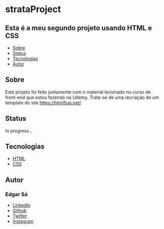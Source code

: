 # strataProject

## Esta é a meu segundo projeto usando **HTML** e **CSS**

<!--ts-->
* [Sobre](#Sobre)
* [Status](#Status)
* [Tecnologias](#Tecnologias)
* [Autor](#Autor)

<!--te-->

## Sobre
Este projeto foi feito juntamente com o material lecionado no curso de front-end que estou fazendo na Udemy. Trata-se de uma recriação de um template do site https://html5up.net/
## Status
In progress...

## Tecnologias
- [HTML](https://developer.mozilla.org/pt-BR/docs/Web/HTML)
- [CSS](https://developer.mozilla.org/pt-BR/docs/Web/CSS)

## Autor
### Edgar Sá
- [LinkedIn](https://www.linkedin.com/in/edgar-s%C3%A1-2aa683191/)
- [Github](https://github.com/Edg4rd-ev)
- [Twitter](https://twitter.com/imalmost_dead)
- [Instagram](https://www.instagram.com/justamirrorfor.thesun/)
